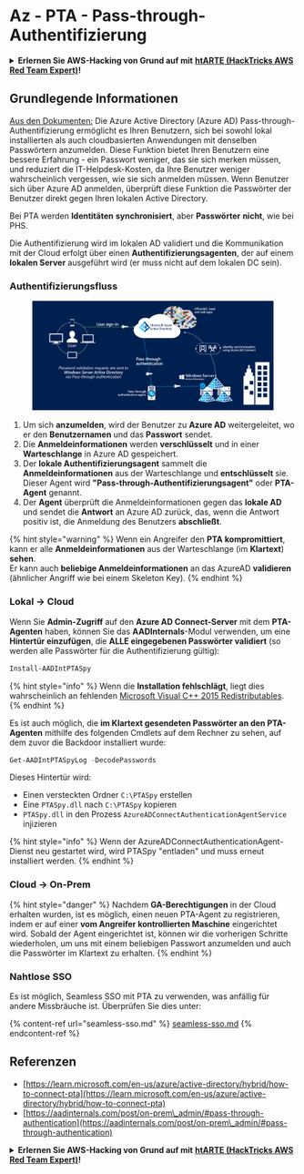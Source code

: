 # Az - PTA - Pass-through-Authentifizierung

<details>

<summary><strong>Erlernen Sie AWS-Hacking von Grund auf mit</strong> <a href="https://training.hacktricks.xyz/courses/arte"><strong>htARTE (HackTricks AWS Red Team Expert)</strong></a><strong>!</strong></summary>

Andere Möglichkeiten, HackTricks zu unterstützen:

* Wenn Sie Ihr **Unternehmen in HackTricks beworben sehen möchten** oder **HackTricks im PDF-Format herunterladen möchten**, überprüfen Sie die [**ABONNEMENTPLÄNE**](https://github.com/sponsors/carlospolop)!
* Holen Sie sich das [**offizielle PEASS & HackTricks-Merchandise**](https://peass.creator-spring.com)
* Entdecken Sie [**The PEASS Family**](https://opensea.io/collection/the-peass-family), unsere Sammlung exklusiver [**NFTs**](https://opensea.io/collection/the-peass-family)
* **Treten Sie der** 💬 [**Discord-Gruppe**](https://discord.gg/hRep4RUj7f) oder der [**Telegram-Gruppe**](https://t.me/peass) bei oder **folgen** Sie uns auf **Twitter** 🐦 [**@hacktricks\_live**](https://twitter.com/hacktricks\_live)**.**
* **Teilen Sie Ihre Hacking-Tricks, indem Sie PRs an die** [**HackTricks**](https://github.com/carlospolop/hacktricks) und [**HackTricks Cloud**](https://github.com/carlospolop/hacktricks-cloud) Github-Repositorys einreichen.

</details>

## Grundlegende Informationen

[Aus den Dokumenten:](https://learn.microsoft.com/en-us/entra/identity/hybrid/connect/how-to-connect-pta) Die Azure Active Directory (Azure AD) Pass-through-Authentifizierung ermöglicht es Ihren Benutzern, sich bei sowohl lokal installierten als auch cloudbasierten Anwendungen mit denselben Passwörtern anzumelden. Diese Funktion bietet Ihren Benutzern eine bessere Erfahrung - ein Passwort weniger, das sie sich merken müssen, und reduziert die IT-Helpdesk-Kosten, da Ihre Benutzer weniger wahrscheinlich vergessen, wie sie sich anmelden müssen. Wenn Benutzer sich über Azure AD anmelden, überprüft diese Funktion die Passwörter der Benutzer direkt gegen Ihren lokalen Active Directory.

Bei PTA werden **Identitäten** **synchronisiert**, aber **Passwörter** **nicht**, wie bei PHS.

Die Authentifizierung wird im lokalen AD validiert und die Kommunikation mit der Cloud erfolgt über einen **Authentifizierungsagenten**, der auf einem **lokalen Server** ausgeführt wird (er muss nicht auf dem lokalen DC sein).

### Authentifizierungsfluss

<figure><img src="../../../../.gitbook/assets/image (92).png" alt=""><figcaption></figcaption></figure>

1. Um sich **anzumelden**, wird der Benutzer zu **Azure AD** weitergeleitet, wo er den **Benutzernamen** und das **Passwort** sendet.
2. Die **Anmeldeinformationen** werden **verschlüsselt** und in einer **Warteschlange** in Azure AD gespeichert.
3. Der **lokale Authentifizierungsagent** sammelt die **Anmeldeinformationen** aus der Warteschlange und **entschlüsselt** sie. Dieser Agent wird **"Pass-through-Authentifizierungsagent"** oder **PTA-Agent** genannt.
4. Der **Agent** überprüft die Anmeldeinformationen gegen das **lokale AD** und sendet die **Antwort** an Azure AD zurück, das, wenn die Antwort positiv ist, die Anmeldung des Benutzers **abschließt**.

{% hint style="warning" %}
Wenn ein Angreifer den **PTA** **kompromittiert**, kann er alle **Anmeldeinformationen** aus der Warteschlange (im **Klartext**) **sehen**.\
Er kann auch **beliebige Anmeldeinformationen** an das AzureAD **validieren** (ähnlicher Angriff wie bei einem Skeleton Key).
{% endhint %}

### Lokal -> Cloud

Wenn Sie **Admin-Zugriff** auf den **Azure AD Connect-Server** mit dem **PTA-Agenten** haben, können Sie das **AADInternals**-Modul verwenden, um eine **Hintertür einzufügen**, die **ALLE eingegebenen Passwörter validiert** (so werden alle Passwörter für die Authentifizierung gültig):
```powershell
Install-AADIntPTASpy
```
{% hint style="info" %}
Wenn die **Installation fehlschlägt**, liegt dies wahrscheinlich an fehlenden [Microsoft Visual C++ 2015 Redistributables](https://download.microsoft.com/download/6/A/A/6AA4EDFF-645B-48C5-81CC-ED5963AEAD48/vc_redist.x64.exe).
{% endhint %}

Es ist auch möglich, die **im Klartext gesendeten Passwörter an den PTA-Agenten** mithilfe des folgenden Cmdlets auf dem Rechner zu sehen, auf dem zuvor die Backdoor installiert wurde:
```powershell
Get-AADIntPTASpyLog -DecodePasswords
```
Dieses Hintertür wird:

* Einen versteckten Ordner `C:\PTASpy` erstellen
* Eine `PTASpy.dll` nach `C:\PTASpy` kopieren
* `PTASpy.dll` in den Prozess `AzureADConnectAuthenticationAgentService` injizieren

{% hint style="info" %}
Wenn der AzureADConnectAuthenticationAgent-Dienst neu gestartet wird, wird PTASpy "entladen" und muss erneut installiert werden.
{% endhint %}

### Cloud -> On-Prem

{% hint style="danger" %}
Nachdem **GA-Berechtigungen** in der Cloud erhalten wurden, ist es möglich, einen neuen PTA-Agent zu registrieren, indem er auf einer **vom Angreifer kontrollierten Maschine** eingerichtet wird. Sobald der Agent eingerichtet ist, können wir die vorherigen Schritte wiederholen, um uns mit einem beliebigen Passwort anzumelden und auch die Passwörter im Klartext zu erhalten.
{% endhint %}

### Nahtlose SSO

Es ist möglich, Seamless SSO mit PTA zu verwenden, was anfällig für andere Missbräuche ist. Überprüfen Sie dies unter:

{% content-ref url="seamless-sso.md" %}
[seamless-sso.md](seamless-sso.md)
{% endcontent-ref %}

## Referenzen

* [https://learn.microsoft.com/en-us/azure/active-directory/hybrid/how-to-connect-pta](https://learn.microsoft.com/en-us/azure/active-directory/hybrid/how-to-connect-pta)
* [https://aadinternals.com/post/on-prem\_admin/#pass-through-authentication](https://aadinternals.com/post/on-prem\_admin/#pass-through-authentication)

<details>

<summary><strong>Erlernen Sie AWS-Hacking von Grund auf mit</strong> <a href="https://training.hacktricks.xyz/courses/arte"><strong>htARTE (HackTricks AWS Red Team Expert)</strong></a><strong>!</strong></summary>

Andere Möglichkeiten, HackTricks zu unterstützen:

* Wenn Sie Ihr **Unternehmen in HackTricks beworben sehen möchten** oder **HackTricks im PDF-Format herunterladen möchten**, überprüfen Sie die [**ABONNEMENTPLÄNE**](https://github.com/sponsors/carlospolop)!
* Holen Sie sich das [**offizielle PEASS & HackTricks-Merch**](https://peass.creator-spring.com)
* Entdecken Sie [**The PEASS Family**](https://opensea.io/collection/the-peass-family), unsere Sammlung exklusiver [**NFTs**](https://opensea.io/collection/the-peass-family)
* **Treten Sie der** 💬 [**Discord-Gruppe**](https://discord.gg/hRep4RUj7f) oder der [**Telegram-Gruppe**](https://t.me/peass) bei oder **folgen** Sie uns auf **Twitter** 🐦 [**@hacktricks\_live**](https://twitter.com/hacktricks\_live)**.**
* **Teilen Sie Ihre Hacking-Tricks, indem Sie PRs an die** [**HackTricks**](https://github.com/carlospolop/hacktricks) und [**HackTricks Cloud**](https://github.com/carlospolop/hacktricks-cloud) GitHub-Repositories einreichen.

</details>
